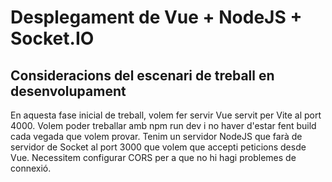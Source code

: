 # Desplegament de Vue + NodeJS + Socket.IO

## Consideracions del escenari de treball en desenvolupament

En aquesta fase inicial de treball, volem fer servir Vue servit per Vite al port 4000. 
Volem poder treballar amb npm run dev i no haver d'estar fent build cada vegada que volem provar. 
Tenim un servidor NodeJS que farà de servidor de Socket al port 3000 que volem que accepti peticions desde Vue.
Necessitem configurar CORS per a que no hi hagi problemes de connexió.

